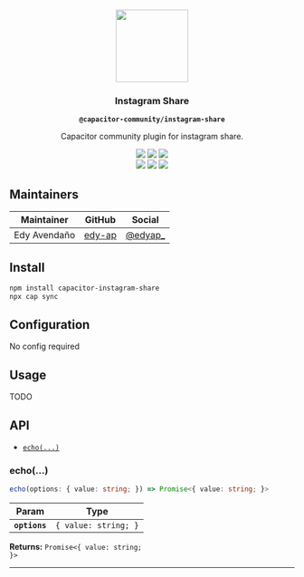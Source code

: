 <p align="center"><br><img src="https://user-images.githubusercontent.com/236501/85893648-1c92e880-b7a8-11ea-926d-95355b8175c7.png" width="128" height="128" /></p>
<h3 align="center">Instagram Share</h3>
<p align="center"><strong><code>@capacitor-community/instagram-share</code></strong></p>
<p align="center">
  Capacitor community plugin for instagram share.
</p>

<p align="center">
  <img src="https://img.shields.io/maintenance/yes/2022?style=flat-square" />
  <a href="https://github.com/capacitor-community/example/actions?query=workflow%3A%22CI%22"><img src="https://img.shields.io/github/workflow/status/capacitor-community/instagram-share/CI?style=flat-square" /></a>
  <a href="https://www.npmjs.com/package/@capacitor-community/instagram-share"><img src="https://img.shields.io/npm/l/@capacitor-community/instagram-share?style=flat-square" /></a>
<br>
  <a href="https://www.npmjs.com/package/@capacitor-community/instagram-share"><img src="https://img.shields.io/npm/dw/@capacitor-community/instagram-share?style=flat-square" /></a>
  <a href="https://www.npmjs.com/package/@capacitor-community/instagram-share"><img src="https://img.shields.io/npm/v/@capacitor-community/instagram-share?style=flat-square" /></a>
<!-- ALL-CONTRIBUTORS-BADGE:START - Do not remove or modify this section -->
<a href="#contributors-"><img src="https://img.shields.io/badge/all%20contributors-0-orange?style=flat-square" /></a>
<!-- ALL-CONTRIBUTORS-BADGE:END -->
</p>

## Maintainers

| Maintainer | GitHub | Social |
| -----------| -------| -------|
| Edy Avendaño | [edy-ap](https://github.com/edy-ap) | [@edyap_](https://twitter.com/ionitron) |

## Install

```bash
npm install capacitor-instagram-share
npx cap sync
```

## Configuration

No config required

## Usage

TODO

## API

<docgen-index>

* [`echo(...)`](#echo)

</docgen-index>

<docgen-api>
<!--Update the source file JSDoc comments and rerun docgen to update the docs below-->

### echo(...)

```typescript
echo(options: { value: string; }) => Promise<{ value: string; }>
```

| Param         | Type                            |
| ------------- | ------------------------------- |
| **`options`** | <code>{ value: string; }</code> |

**Returns:** <code>Promise&lt;{ value: string; }&gt;</code>

--------------------

</docgen-api>
